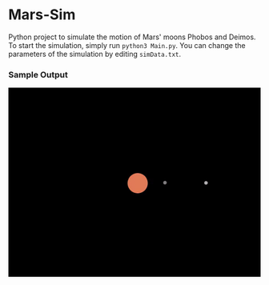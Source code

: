 # Mars-Sim

Python project to simulate the motion of Mars' moons Phobos and Deimos. To start the simulation, simply run `python3 Main.py`. You can change the parameters of the simulation by editing `simData.txt`.

### Sample Output
![](mars.gif)
